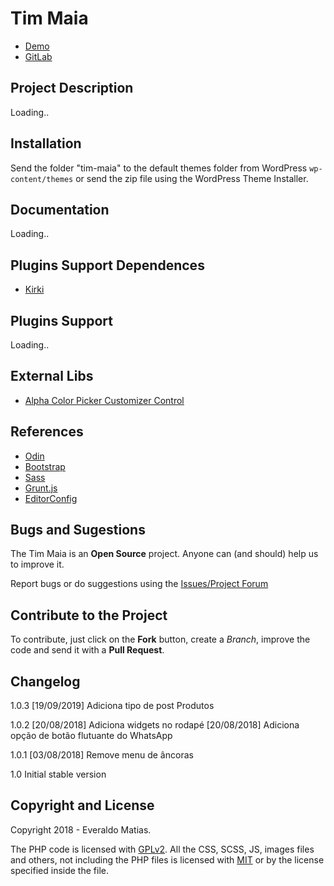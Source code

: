 # Tim Maia #

* [Demo](http://dev.eve14.com.br/)
* [GitLab](https://gitlab.com/everaldomatias/tim-maia)

## Project Description ##

Loading..

## Installation ##

Send the folder "tim-maia" to the default themes folder from WordPress `wp-content/themes` or send the zip file using the WordPress Theme Installer.

## Documentation ##

Loading..

## Plugins Support Dependences ##

* [Kirki](https://br.wordpress.org/plugins/kirki/)

## Plugins Support ##

Loading..

## External Libs ##

* [Alpha Color Picker Customizer Control](https://github.com/BraadMartin/components/tree/master/customizer/alpha-color-picker)

## References ##

* [Odin](https://github.com/wpbrasil/odin)
* [Bootstrap](http://getbootstrap.com/)
* [Sass](http://sass-lang.com/)
* [Grunt.js](http://gruntjs.com/)
* [EditorConfig](http://editorconfig.org/)

## Bugs and Sugestions ##

The Tim Maia is an **Open Source** project. Anyone can (and should) help us to improve it.

Report bugs or do suggestions using the [Issues/Project Forum](https://gitlab.com/everaldomatias/tim-maia/issues)

## Contribute to the Project ##

To contribute, just click on the **Fork** button, create a *Branch*, improve the code and send it with a **Pull Request**.

## Changelog ##

1.0.3
[19/09/2019] Adiciona tipo de post Produtos

1.0.2
[20/08/2018] Adiciona widgets no rodapé
[20/08/2018] Adiciona opção de botão flutuante do WhatsApp

1.0.1
[03/08/2018] Remove menu de âncoras

1.0
Initial stable version

## Copyright and License ##

Copyright 2018 - Everaldo Matias.

The PHP code is licensed with [GPLv2](http://www.gnu.org/licenses/gpl-2.0.txt).
All the CSS, SCSS, JS, images files and others, not including the PHP files is licensed with [MIT](http://opensource.org/licenses/MIT) or by the license specified inside the file.
